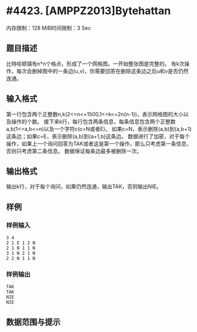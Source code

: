 # #4423. [AMPPZ2013]Bytehattan

内存限制：128 MiB时间限制：3 Sec

## 题目描述

比特哈顿镇有n*n个格点，形成了一个网格图。一开始整张图是完整的。
有k次操作，每次会删掉图中的一条边(u,v)，你需要回答在删除这条边之后u和v是否仍然连通。

## 输入格式

第一行包含两个正整数n,k(2<=n<=1500,1<=k<=2n(n-1))，表示网格图的大小以及操作的个数。
接下来k行，每行包含两条信息，每条信息包含两个正整数a,b(1<=a,b<=n)以及一个字符c(c=N或者E)。
如果c=N，表示删除(a,b)到(a,b+1)这条边；如果c=E，表示删除(a,b)到(a+1,b)这条边。
数据进行了加密，对于每个操作，如果上一个询问回答为TAK或者这是第一个操作，那么只考虑第一条信息，否则只考虑第二条信息。
数据保证每条边最多被删除一次。

## 输出格式

输出k行，对于每个询问，如果仍然连通，输出TAK，否则输出NIE。

## 样例

### 样例输入

    
    3 4
    2 1 E 1 2 N
    2 1 N 1 1 N
    3 1 N 2 1 N
    2 2 N 1 1 N
    

### 样例输出

    
    TAK
    TAK
    NIE
    NIE
    

## 数据范围与提示
